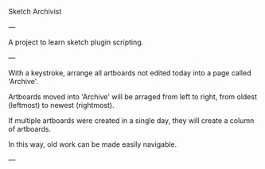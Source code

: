 Sketch Archivist

—

A project to learn sketch plugin scripting.

—

With a keystroke, arrange all artboards not edited today into a page called 'Archive'.

Artboards moved into 'Archive' will be arraged from left to right, from oldest (leftmost) to newest (rightmost).

If multiple artboards were created in a single day, they will create a column of artboards.

In this way, old work can be made easily navigable.

—
